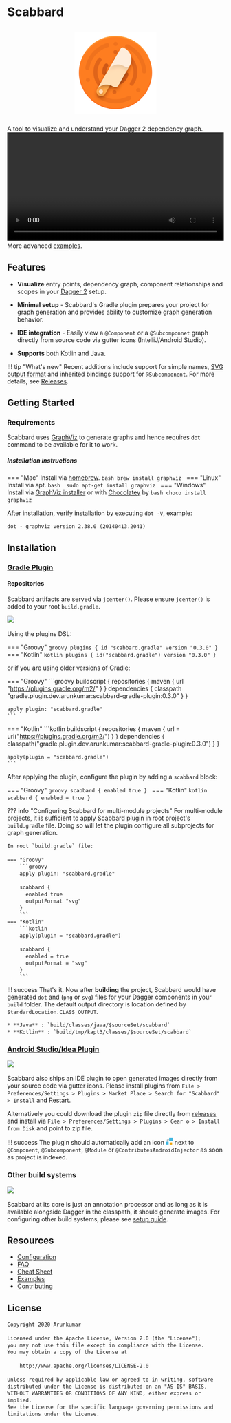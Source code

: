 # Scabbard

<p align="center">
<img src="images/scabbard-icon.png" 
width="190" hspace="10" vspace="10">
</p>

A tool to visualize and understand your Dagger 2 dependency graph.
<br>
<video width="100%" controls>
  <source src="video/scabbard-demo.mp4" type="video/mp4">
  Your browser does not support the video tag.
</video>
More advanced [examples](examples.md).

## Features

* **Visualize** entry points, dependency graph, component relationships and scopes in your [Dagger 2](https://github.com/google/dagger) setup.

* **Minimal setup** - Scabbard's Gradle plugin prepares your project for graph generation and provides ability to customize graph generation behavior.

* **IDE integration** - Easily view a `@Component` or a `@Subcomponnet` graph directly from source code via gutter icons (IntelliJ/Android Studio).

* **Supports** both Kotlin and Java.

!!! tip "What's new"
    Recent additions include support for simple names, [SVG output format](tips.md#interactive-svg-graphs) and inherited bindings support for `@Subcomponent`.
    For more details, see [Releases](https://github.com/arunkumar9t2/scabbard/releases).

## Getting Started

### Requirements

Scabbard uses [GraphViz](https://www.graphviz.org/) to generate graphs and hence requires `dot` command to be available for it to work.

##### Installation instructions

=== "Mac"
    Install via [homebrew](https://brew.sh/). 
    ```bash
    brew install graphviz
    ```
=== "Linux"
    Install via apt. 
    ```bash 
    sudo apt-get install graphviz
    ```
=== "Windows"
    Install via [GraphViz installer](https://graphviz.gitlab.io/_pages/Download/Download_windows.html) or with [Chocolatey](https://chocolatey.org/packages/Graphviz) by
    ```bash
    choco install graphviz
    ```

After installation, verify installation by executing `dot -V`, example:

```code
dot - graphviz version 2.38.0 (20140413.2041)
```

## Installation

### [Gradle Plugin](https://plugins.gradle.org/plugin/scabbard.gradle)

#### Repositories

Scabbard artifacts are served via `jcenter()`. Please ensure `jcenter()` is added to your root `build.gradle`.

<a href="https://plugins.gradle.org/plugin/scabbard.gradle"><img src="https://img.shields.io/maven-metadata/v/https/plugins.gradle.org/m2/scabbard/gradle/scabbard.gradle.gradle.plugin/maven-metadata.xml.svg?style=flat-square&label=Gradle&logo=gradle&colorB=fb7b21&logoColor=06A0CE"/></a>

Using the plugins DSL:

=== "Groovy"
    ```groovy
    plugins {
        id "scabbard.gradle" version "0.3.0"
    }
    ```
=== "Kotlin"
    ```kotlin
    plugins {
        id("scabbard.gradle") version "0.3.0"
    }
    ```

or if you are using older versions of Gradle:

=== "Groovy"
    ```groovy
    buildscript {
      repositories {
        maven {
          url "https://plugins.gradle.org/m2/"
        }
      }
      dependencies {
        classpath "gradle.plugin.dev.arunkumar:scabbard-gradle-plugin:0.3.0"
      }
    }
    
    apply plugin: "scabbard.gradle"
    ```

=== "Kotlin"
    ```kotlin
    buildscript {
      repositories {
        maven {
          url = uri("https://plugins.gradle.org/m2/")
        }
      }
      dependencies {
        classpath("gradle.plugin.dev.arunkumar:scabbard-gradle-plugin:0.3.0")
      }
    }
    
    apply(plugin = "scabbard.gradle")
    ```

After applying the plugin, configure the plugin by adding a `scabbard` block:

=== "Groovy"
    ```groovy
    scabbard {
        enabled true
    }
    ```
=== "Kotlin"
    ```kotlin
    scabbard {
        enabled = true
    }
    ```
    
??? info "Configuring Scabbard for multi-module projects"
    For multi-module projects, it is sufficient to apply Scabbard plugin in root project's `build.gradle` file. Doing so will let the plugin configure all subprojects for graph generation. 
    
    In root `build.gradle` file:
    
    === "Groovy"
        ```groovy
        apply plugin: "scabbard.gradle"
        
        scabbard {
          enabled true
          outputFormat "svg"
        }
        ```
    === "Kotlin"
        ```kotlin
        apply(plugin = "scabbard.gradle")
        
        scabbard {
          enabled = true
          outputFormat = "svg"
        }
        ```

!!! success
    That's it. Now after **building** the project, Scabbard would have generated `dot` and (`png` or `svg`) files for your Dagger components in your `build` folder. The default output directory is location defined by `StandardLocation.CLASS_OUTPUT`.

    * **Java** : `build/classes/java/$sourceSet/scabbard`
    * **Kotlin** : `build/tmp/kapt3/classes/$sourceSet/scabbard`


### [Android Studio/Idea Plugin](https://plugins.jetbrains.com/plugin/13548-scabbard--dagger-2-visualizer/)

<a href="https://plugins.jetbrains.com/plugin/13548-scabbard--dagger-2-visualizer"><img src="https://img.shields.io/jetbrains/plugin/v/13548-scabbard--dagger-2-visualizer?style=flat-square&label=IntelliJ&logo=intellij-idea&colorB=fb7b21&logoColor=18d68c"/></a>

Scabbard also ships an IDE plugin to open generated images directly from your source code via gutter icons. Please install plugins from `File > Preferences/Settings > Plugins > Market Place > Search for "Scabbard" > Install` and Restart.

Alternatively you could download the plugin `zip` file directly from [releases](https://github.com/arunkumar9t2/scabbard/releases) and install via `File > Preferences/Settings > Plugins > Gear ⚙ > Install from Disk` and point to zip file.

!!! success
    The plugin should automatically add an icon <img src="images/scabbard-gutter.png" width="16" height="16"> next to `@Component`, `@Subcomponent`, `@Module` or `@ContributesAndroidInjector` as soon as project is indexed.

### Other build systems

<a href="https://bintray.com/arunkumar9t2/maven/scabbard-processor/_latestVersion"><img src="https://img.shields.io/bintray/v/arunkumar9t2/maven/scabbard-processor.svg?style=flat-square&label=Processor&logo=data%3Aimage%2Fpng%3Bbase64%2CiVBORw0KGgoAAAANSUhEUgAAADIAAAAyCAYAAAAeP4ixAAAACXBIWXMAAA7EAAAOxAGVKw4bAAAEPUlEQVRo3u2YT2gcZRTAf28bcmhLKSEEC5vSg0KIksTbrK0RjzkUoQERJ5LJQcRDXYp4kZZQGuxJ7amm8TKrO4WKNtRQIVQtaOjk4KFKTuLBQ0%2BlBylLCNtlnof9Nvm6bjYzuzt1q%2FvgY%2F%2Fw5s%2Fve9%2F7Cz35n8lskHvWC3KDaT8nk%2BbNvSA3JvADsJI2TCZFS4wBK8BRwAFWZlOEyaQD4UzIDkRNHIGV2cBJBUZSOE4TwDJwbBeVdYWTBTd80LUWiQFRs8wNL3CGuhLEC5wx4IYFUQEeWiol6%2FtLIMtekBvqKhAvcLIgtk9UgAvA9zUdhSLw1eMwXPOC3P6uAVHkPvAjEBmIj8yqWGqbwBzwtQW7orDVNSAFNywD7wC%2BscQF3w0r9VHFd8NN4C1jmQ%2BASwU3jLrKR3w3LIO%2BDbpQD1GntwXqgl7yOwQB0NfJyOG761FMvcpTVaI8SemBJI5smu79%2B5pk6T6EEZC%2BPWIvqP7hz4SlprWQ7PqcQUSyMXZiE%2Fjdd8PEzn4Q5TbooRgV26vAnRY38w1UP46h9wvwSl1uih21%2Bs1K%2B3j3t3N6Wg2%2FZZOlbWknnG4Bf%2F3jNDR6N20JRHa7sgS4wIZ1%2F%2FttgFwFvrN%2BTwKfN3o3EUkOUsVoCDKg8BnISdCNgru%2BRyTYsyIoAaXZwEGQSdBPgf1J26fM3n3X9voWJAJBkGMCNwUZnbuai3t9sz7GQPANyJDRL4Pcsa9vFsKT5JGLpqKtlSFHgdVIGZ0r5lpvi4s5UAwEg5YfngG%2BjNvPJgGpAPPAggWTFViNhBEvSA7jFXOIcAJh2YKoAGd8N7ycpC9PlNlNtXreLCyYWwqjLUwMTpiucsCyxGngcsdKFEVBqWwvC0aVBZT5OphVL8i9kKC%2Fn2wAkVfVRSt7R9bzI20SPDJNAs5DhOcQjiAcAe5uN1IzYYSwYI7a9jEDbnrVeVZTxzYQy%2FUQwFJh5rEo%2BIX1%2FCl7Qzs6DpotOhkROQs6b23KnyCv%2BW74mxc414DXzf%2BfAO%2BbPFEHIXlUl%2FyZ9ZYbrX3tgPx6%2FZ6On8r%2BLCIZ4GWzMYeBqYlT2dsIk8DzRj00WdyCkDJIXquWaKtbbAukBjMxPfwTSAbkuPk8jMgUyAGQZ0weeATyHsjATp4gD7pUcNfbbnk7Nmn0glwf6Dngwxg1XFkhL8hSp%2Fr2fZ0CuXv9XvTi9PBanWUaZHcpg5wWkSu%2BG3as3eoYSA1mfDq7JkgGON4gKlaPk3DFfzPsaC%2FQURDjM9H49PCaVCFsmFqIXdyty%2BsKH2nsM5wDzpqyI%2B%2B74eJTN3wwQ7rzBiYPUWoQT0S8osNc0aEnPelJT9LNI6Z17Y%2BXatS6lcZIT0n1ATQCKq2MTA%2BB3gI9GG9PNNEYKLk%2BG6i4tDAyzYCMVIG6QkrNDNfKgO5f9IMWJo0Km6i8S%2FpD7LgUD3RnPvDflb8BKBVzKqLzQocAAAAASUVORK5CYII%3D&colorB=fb7b21"/></a>

Scabbard at its core is just an annotation processor and as long as it is available alongside Dagger in the classpath, it should generate images. For configuring other build systems, please see [setup guide](configuration.md#other-build-systems).

## Resources

* [Configuration](configuration.md)
* [FAQ](faq.md)
* [Cheat Sheet](cheat-sheet.md)
* [Examples](examples.md)
* [Contributing](contributing.md)

## License

    Copyright 2020 Arunkumar

    Licensed under the Apache License, Version 2.0 (the "License");
    you may not use this file except in compliance with the License.
    You may obtain a copy of the License at

        http://www.apache.org/licenses/LICENSE-2.0

    Unless required by applicable law or agreed to in writing, software
    distributed under the License is distributed on an "AS IS" BASIS,
    WITHOUT WARRANTIES OR CONDITIONS OF ANY KIND, either express or implied.
    See the License for the specific language governing permissions and
    limitations under the License.